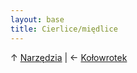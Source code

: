 ```yaml
---
layout: base
title: Cierlice/międlice
---
```

↑ [Narzędzia](/narzedzia/) | ← [Kołowrotek](/narzedzia/kolowrotek/)
